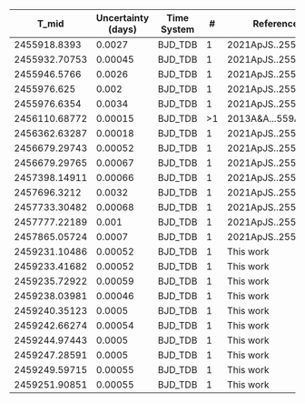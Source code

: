 |T_mid|Uncertainty (days)           |Time System|#                                            |Reference                           |
|-----|-----------------------------|-----------|---------------------------------------------|------------------------------------|
|2455918.8393|0.0027                       |BJD_TDB    |1                                            |2021ApJS..255...15W                 |
|2455932.70753|0.00045                      |BJD_TDB    |1                                            |2021ApJS..255...15W                 |
|2455946.5766|0.0026                       |BJD_TDB    |1                                            |2021ApJS..255...15W                 |
|2455976.625|0.002                        |BJD_TDB    |1                                            |2021ApJS..255...15W                 |
|2455976.6354|0.0034                       |BJD_TDB    |1                                            |2021ApJS..255...15W                 |
|2456110.68772|0.00015                      |BJD_TDB    |>1                                           |2013A&A...559A..36G                 |
|2456362.63287|0.00018                      |BJD_TDB    |1                                            |2021ApJS..255...15W                 |
|2456679.29743|0.00052                      |BJD_TDB    |1                                            |2021ApJS..255...15W                 |
|2456679.29765|0.00067                      |BJD_TDB    |1                                            |2021ApJS..255...15W                 |
|2457398.14911|0.00066                      |BJD_TDB    |1                                            |2021ApJS..255...15W                 |
|2457696.3212|0.0032                       |BJD_TDB    |1                                            |2021ApJS..255...15W                 |
|2457733.30482|0.00068                      |BJD_TDB    |1                                            |2021ApJS..255...15W                 |
|2457777.22189|0.001                        |BJD_TDB    |1                                            |2021ApJS..255...15W                 |
|2457865.05724|0.0007                       |BJD_TDB    |1                                            |2021ApJS..255...15W                 |
|2459231.10486|0.00052                      |BJD_TDB    |1                                            |This work                           |
|2459233.41682|0.00052                      |BJD_TDB    |1                                            |This work                           |
|2459235.72922|0.00059                      |BJD_TDB    |1                                            |This work                           |
|2459238.03981|0.00046                      |BJD_TDB    |1                                            |This work                           |
|2459240.35123|0.0005                       |BJD_TDB    |1                                            |This work                           |
|2459242.66274|0.00054                      |BJD_TDB    |1                                            |This work                           |
|2459244.97443|0.0005                       |BJD_TDB    |1                                            |This work                           |
|2459247.28591|0.0005                       |BJD_TDB    |1                                            |This work                           |
|2459249.59715|0.00055                      |BJD_TDB    |1                                            |This work                           |
|2459251.90851|0.00055                      |BJD_TDB    |1                                            |This work                           |
